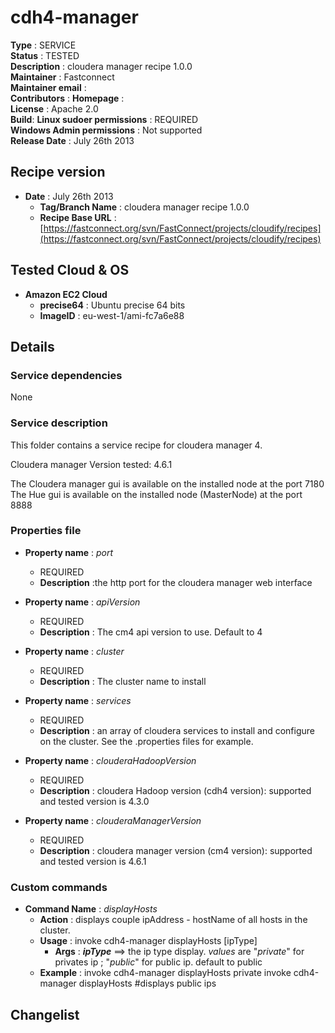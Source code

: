 # cdh4-manager

**Type**		: SERVICE 	<br>
**Status**		: TESTED	<br>
**Description**	: cloudera manager recipe 1.0.0   <br>
**Maintainer**	: Fastconnect  
**Maintainer email**	:   
**Contributors**		: 
**Homepage**			:  
**License**				: Apache 2.0    
**Build**: 
**Linux sudoer permissions**	: REQUIRED   
**Windows Admin permissions**	: Not supported      
**Release Date**				: July 26th 2013

## Recipe version

* **Date** : July 26th 2013
	* **Tag/Branch Name** 	: cloudera manager recipe 1.0.0  
	* **Recipe Base URL**   : [https://fastconnect.org/svn/FastConnect/projects/cloudify/recipes](https://fastconnect.org/svn/FastConnect/projects/cloudify/recipes)

## Tested Cloud & OS

* **Amazon EC2 Cloud**
	* **precise64** : Ubuntu precise 64 bits
	* **ImageID**	: eu-west-1/ami-fc7a6e88

## Details

### Service dependencies
None

### Service description
This folder contains a service recipe for cloudera manager 4.

Cloudera manager Version tested: 4.6.1

The Cloudera manager gui is available on the installed node at the port 7180
The Hue gui is available on the installed node (MasterNode) at the port 8888

### Properties file

* **Property name** : *port*
	* REQUIRED
	* **Description** :the http port for the cloudera manager web interface
	
* **Property name** : *apiVersion*
	* REQUIRED
	* **Description** : The cm4 api version to use. Default to 4
	
* **Property name** : *cluster*
	* REQUIRED
	* **Description** : The cluster name to install

* **Property name** : *services*
	* REQUIRED
	* **Description** : an array of cloudera services to install and configure on the cluster. See the .properties files for example.

* **Property name** : *clouderaHadoopVersion*
	* REQUIRED
	* **Description** : cloudera Hadoop version (cdh4 version): supported and tested version is 4.3.0


* **Property name** : *clouderaManagerVersion*
	* REQUIRED
	* **Description** : cloudera manager version (cm4 version): supported and tested version is 4.6.1

	
### Custom commands

* **Command Name** 	: *displayHosts*
	* **Action** 	: displays couple ipAddress - hostName of all hosts in the cluster.
	* **Usage**		: invoke cdh4-manager displayHosts [ipType]
		* **Args**	: ***ipType*** 	==> the ip type display. *values* are "*private*" for privates ip ; "*public*" for public ip. default to public
	* **Example**	: invoke cdh4-manager displayHosts private
					  invoke cdh4-manager displayHosts 					#displays public ips

## Changelist
